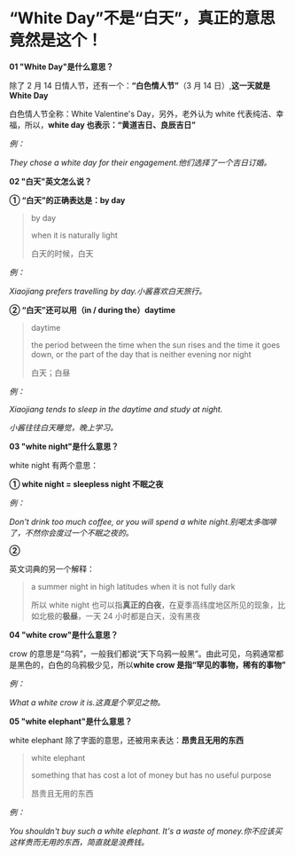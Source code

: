 # “White Day”不是“白天”，真正的意思竟然是这个！

**01 "White Day"是什么意思？**

除了 2 月 14 日情人节，还有一个：**“白色情人节”**（3 月 14 日）,**这一天就是 White Day**

白色情人节全称：White Valentine's Day，另外，老外认为 white 代表纯洁、幸福，所以，**white day 也表示：“黄道吉日、良辰吉日”**

_例：_

_They chose a white day for their engagement.他们选择了一个吉日订婚。_

**02 "白天"英文怎么说？**

**① “白天”的正确表达是：by day**

> by day
>
> when it is naturally light
>
> 白天的时候，白天

_例：_

_Xiaojiang prefers travelling by day.小酱喜欢白天旅行。_

**② “白天”还可以用（in / during the）daytime**

> daytime
>
> the period between the time when the sun rises and the time it goes down, or the part of the day that is neither evening nor night
>
> 白天；白昼

_例：_

_Xiaojiang tends to sleep in the daytime and study at night._

_小酱往往白天睡觉，晚上学习。_

**03 "white night"是什么意思？**

white night 有两个意思：

**① white night = sleepless night 不眠之夜**

_例：_

_Don't drink too much coffee, or you will spend a white night.别喝太多咖啡了，不然你会度过一个不眠之夜的。_

**②**

英文词典的另一个解释：

> a summer night in high latitudes when it is not fully dark
>
> 所以 white night 也可以指**真正的白夜**，在夏季高纬度地区所见的现象，比如北极的**极昼**，一天 24 小时都是白天，没有黑夜

**04 "white crow"是什么意思？**

crow 的意思是“乌鸦”，一般我们都说“天下乌鸦一般黑”。由此可见，乌鸦通常都是黑色的，白色的乌鸦极少见，所以**white crow 是指“罕见的事物，稀有的事物”**

_例：_

_What a white crow it is.这真是个罕见之物。_

**05 "white elephant"是什么意思？**

white elephant 除了字面的意思，还被用来表达：**昂贵且无用的东西**

> white elephant
>
> something that has cost a lot of money but has no useful purpose
>
> 昂贵且无用的东西

_例：_

_You shouldn't buy such a white elephant. It's a waste of money.你不应该买这样贵而无用的东西，简直就是浪费钱。_
